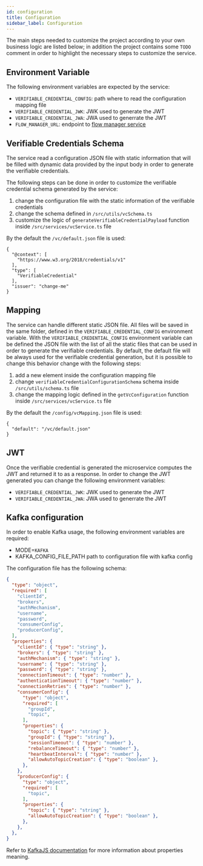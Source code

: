 ```yaml
---
id: configuration
title: Configuration
sidebar_label: Configuration
---
```


<!--
WARNING: this file was automatically generated by Mia-Platform Doc Aggregator.
DO NOT MODIFY IT BY HAND.
Instead, modify the source file and run the aggregator to regenerate this file.
-->

The main steps needed to customize the project according to your own business logic are listed below; in addition the project contains some `TODO` comment in order to highlight the necessary steps to customize the service. 


## Environment Variable

The following environment variables are expected by the service: 
- `VERIFIABLE_CREDENTIAL_CONFIG`: path where to read the configuration mapping file
- `VERIFIABLE_CREDENTIAL_JWK`: JWK used to generate the JWT
- `VERIFIABLE_CREDENTIAL_JWA`: JWA used to generrate the JWT
- `FLOW_MANAGER_URL`: endpoint to [flow manager service](/runtime_suite/flow-manager-service/10_overview.md)

## Verifiable Credentials Schema

The service read a configuration JSON file with static information that will be filled with dynamic data provided by the input body in order to generate the verifiable credentials. 

The following steps can be done in order to customize the verifiable credential schema generated by the service: 
1. change the configuration file with the static information of the verifiable credentials
2. change the schema defined in `/src/utils/vcSchema.ts`
3. customize the logic of `generateVerifiableCredentialPayload` function inside `/src/services/vcService.ts` file

By the default the `/vc/default.json` file is used: 

```
{
  "@context": [
    "https://www.w3.org/2018/credentials/v1"
  ],
  "type": [
    "VerifiableCredential"
  ],
  "issuer": "change-me"
}
```


## Mapping

The service can handle different static JSON file. 
All files will be saved in the same folder, defined in the `VERIFIABLE_CREDENTIAL_CONFIG` environment variable.
With the `VERIFIABLE_CREDENTIAL_CONFIG` environment variable can be defined the JSON file with the list of all the static files that can be used in order to generate the verifiable credentials.
By default, the default file will be always used for the verifiable credential generation, but it is possible to change this behavior change with the following steps:
1. add a new element inside the configuration mapping file
2. change `verifiableCredentialConfigurationSchema` schema inside `/src/utils/schema.ts` file
2. change the mapping logic defined in the `getVcConfiguration` function inside `/src/services/vcService.ts` file

By the default the `/config/vcMapping.json` file is used: 

```
{
  "default": "/vc/default.json"
}
```

## JWT

Once the verifiable credential is generated the microservice computes the JWT and returned it to as a response. 
In order to change the JWT generated you can change the following environment variables:
- `VERIFIABLE_CREDENTIAL_JWK`: JWK used to generate the JWT
- `VERIFIABLE_CREDENTIAL_JWA`: JWA used to generrate the JWT

## Kafka configuration

In order to enable Kafka usage, the following environment variables are required:
- MODE=`KAFKA`
- KAFKA_CONFIG_FILE_PATH path to configuration file with kafka config

The configuration file has the following schema:

```json
{
  "type": "object",
  "required": [
    "clientId",
    "brokers",
    "authMechanism",
    "username",
    "password",
    "consumerConfig",
    "producerConfig",
  ],
  "properties": {
    "clientId": { "type": "string" },
    "brokers": { "type": "string" },
    "authMechanism": { "type": "string" },
    "username": { "type": "string" },
    "password": { "type": "string" },
    "connectionTimeout": { "type": "number" },
    "authenticationTimeout": { "type": "number" },
    "connectionRetries": { "type": "number" },
    "consumerConfig": {
      "type": "object",
      "required": [
        "groupId",
        "topic",
      ],
      "properties": {
        "topic": { "type": "string" },
        "groupId": { "type": "string" },
        "sessionTimeout": { "type": "number" },
        "rebalanceTimeout": { "type": "number" },
        "heartbeatInterval": { "type": "number" },
        "allowAutoTopicCreation": { "type": "boolean" },
      },
    },
    "producerConfig": {
      "type": "object",
      "required": [
        "topic",
      ],
      "properties": {
        "topic": { "type": "string" },
        "allowAutoTopicCreation": { "type": "boolean" },
      },
    },
  },
}
```

Refer to [KafkaJS documentation](https://kafka.js.org/docs/getting-started) for more information about properties meaning.
